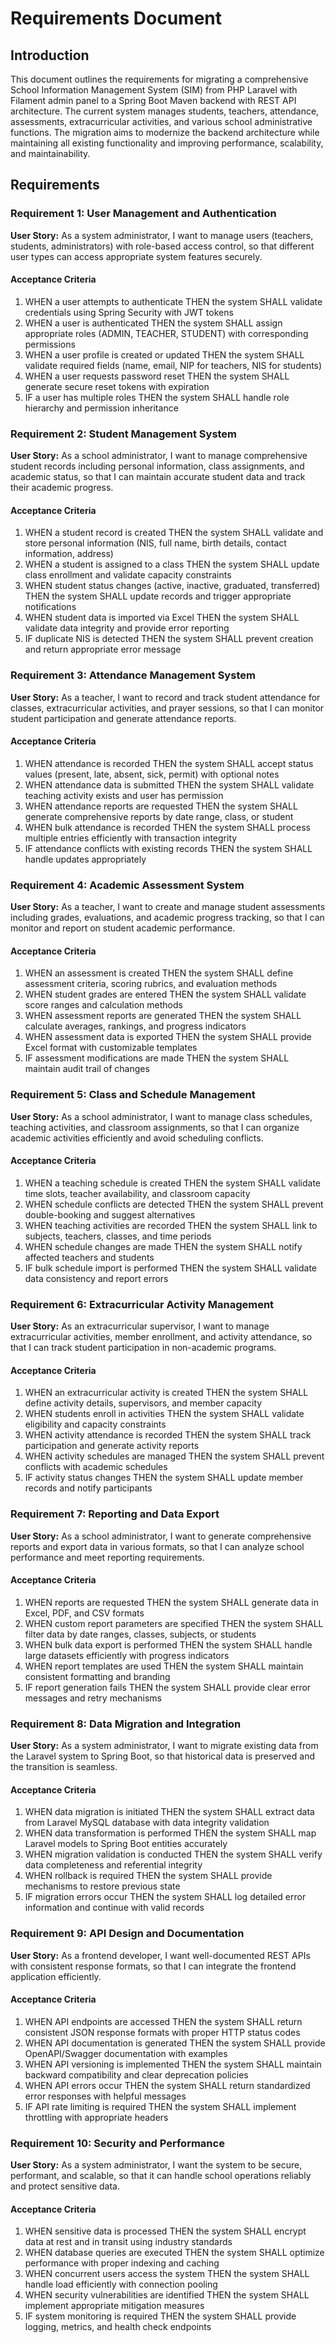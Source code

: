 # Requirements Document

## Introduction

This document outlines the requirements for migrating a comprehensive School Information Management System (SIM) from PHP Laravel with Filament admin panel to a Spring Boot Maven backend with REST API architecture. The current system manages students, teachers, attendance, assessments, extracurricular activities, and various school administrative functions. The migration aims to modernize the backend architecture while maintaining all existing functionality and improving performance, scalability, and maintainability.

## Requirements

### Requirement 1: User Management and Authentication

**User Story:** As a system administrator, I want to manage users (teachers, students, administrators) with role-based access control, so that different user types can access appropriate system features securely.

#### Acceptance Criteria

1. WHEN a user attempts to authenticate THEN the system SHALL validate credentials using Spring Security with JWT tokens
2. WHEN a user is authenticated THEN the system SHALL assign appropriate roles (ADMIN, TEACHER, STUDENT) with corresponding permissions
3. WHEN a user profile is created or updated THEN the system SHALL validate required fields (name, email, NIP for teachers, NIS for students)
4. WHEN a user requests password reset THEN the system SHALL generate secure reset tokens with expiration
5. IF a user has multiple roles THEN the system SHALL handle role hierarchy and permission inheritance

### Requirement 2: Student Management System

**User Story:** As a school administrator, I want to manage comprehensive student records including personal information, class assignments, and academic status, so that I can maintain accurate student data and track their academic progress.

#### Acceptance Criteria

1. WHEN a student record is created THEN the system SHALL validate and store personal information (NIS, full name, birth details, contact information, address)
2. WHEN a student is assigned to a class THEN the system SHALL update class enrollment and validate capacity constraints
3. WHEN student status changes (active, inactive, graduated, transferred) THEN the system SHALL update records and trigger appropriate notifications
4. WHEN student data is imported via Excel THEN the system SHALL validate data integrity and provide error reporting
5. IF duplicate NIS is detected THEN the system SHALL prevent creation and return appropriate error message

### Requirement 3: Attendance Management System

**User Story:** As a teacher, I want to record and track student attendance for classes, extracurricular activities, and prayer sessions, so that I can monitor student participation and generate attendance reports.

#### Acceptance Criteria

1. WHEN attendance is recorded THEN the system SHALL accept status values (present, late, absent, sick, permit) with optional notes
2. WHEN attendance data is submitted THEN the system SHALL validate teaching activity exists and user has permission
3. WHEN attendance reports are requested THEN the system SHALL generate comprehensive reports by date range, class, or student
4. WHEN bulk attendance is recorded THEN the system SHALL process multiple entries efficiently with transaction integrity
5. IF attendance conflicts with existing records THEN the system SHALL handle updates appropriately

### Requirement 4: Academic Assessment System

**User Story:** As a teacher, I want to create and manage student assessments including grades, evaluations, and academic progress tracking, so that I can monitor and report on student academic performance.

#### Acceptance Criteria

1. WHEN an assessment is created THEN the system SHALL define assessment criteria, scoring rubrics, and evaluation methods
2. WHEN student grades are entered THEN the system SHALL validate score ranges and calculation methods
3. WHEN assessment reports are generated THEN the system SHALL calculate averages, rankings, and progress indicators
4. WHEN assessment data is exported THEN the system SHALL provide Excel format with customizable templates
5. IF assessment modifications are made THEN the system SHALL maintain audit trail of changes

### Requirement 5: Class and Schedule Management

**User Story:** As a school administrator, I want to manage class schedules, teaching activities, and classroom assignments, so that I can organize academic activities efficiently and avoid scheduling conflicts.

#### Acceptance Criteria

1. WHEN a teaching schedule is created THEN the system SHALL validate time slots, teacher availability, and classroom capacity
2. WHEN schedule conflicts are detected THEN the system SHALL prevent double-booking and suggest alternatives
3. WHEN teaching activities are recorded THEN the system SHALL link to subjects, teachers, classes, and time periods
4. WHEN schedule changes are made THEN the system SHALL notify affected teachers and students
5. IF bulk schedule import is performed THEN the system SHALL validate data consistency and report errors

### Requirement 6: Extracurricular Activity Management

**User Story:** As an extracurricular supervisor, I want to manage extracurricular activities, member enrollment, and activity attendance, so that I can track student participation in non-academic programs.

#### Acceptance Criteria

1. WHEN an extracurricular activity is created THEN the system SHALL define activity details, supervisors, and member capacity
2. WHEN students enroll in activities THEN the system SHALL validate eligibility and capacity constraints
3. WHEN activity attendance is recorded THEN the system SHALL track participation and generate activity reports
4. WHEN activity schedules are managed THEN the system SHALL prevent conflicts with academic schedules
5. IF activity status changes THEN the system SHALL update member records and notify participants

### Requirement 7: Reporting and Data Export

**User Story:** As a school administrator, I want to generate comprehensive reports and export data in various formats, so that I can analyze school performance and meet reporting requirements.

#### Acceptance Criteria

1. WHEN reports are requested THEN the system SHALL generate data in Excel, PDF, and CSV formats
2. WHEN custom report parameters are specified THEN the system SHALL filter data by date ranges, classes, subjects, or students
3. WHEN bulk data export is performed THEN the system SHALL handle large datasets efficiently with progress indicators
4. WHEN report templates are used THEN the system SHALL maintain consistent formatting and branding
5. IF report generation fails THEN the system SHALL provide clear error messages and retry mechanisms

### Requirement 8: Data Migration and Integration

**User Story:** As a system administrator, I want to migrate existing data from the Laravel system to Spring Boot, so that historical data is preserved and the transition is seamless.

#### Acceptance Criteria

1. WHEN data migration is initiated THEN the system SHALL extract data from Laravel MySQL database with data integrity validation
2. WHEN data transformation is performed THEN the system SHALL map Laravel models to Spring Boot entities accurately
3. WHEN migration validation is conducted THEN the system SHALL verify data completeness and referential integrity
4. WHEN rollback is required THEN the system SHALL provide mechanisms to restore previous state
5. IF migration errors occur THEN the system SHALL log detailed error information and continue with valid records

### Requirement 9: API Design and Documentation

**User Story:** As a frontend developer, I want well-documented REST APIs with consistent response formats, so that I can integrate the frontend application efficiently.

#### Acceptance Criteria

1. WHEN API endpoints are accessed THEN the system SHALL return consistent JSON response formats with proper HTTP status codes
2. WHEN API documentation is generated THEN the system SHALL provide OpenAPI/Swagger documentation with examples
3. WHEN API versioning is implemented THEN the system SHALL maintain backward compatibility and clear deprecation policies
4. WHEN API errors occur THEN the system SHALL return standardized error responses with helpful messages
5. IF API rate limiting is required THEN the system SHALL implement throttling with appropriate headers

### Requirement 10: Security and Performance

**User Story:** As a system administrator, I want the system to be secure, performant, and scalable, so that it can handle school operations reliably and protect sensitive data.

#### Acceptance Criteria

1. WHEN sensitive data is processed THEN the system SHALL encrypt data at rest and in transit using industry standards
2. WHEN database queries are executed THEN the system SHALL optimize performance with proper indexing and caching
3. WHEN concurrent users access the system THEN the system SHALL handle load efficiently with connection pooling
4. WHEN security vulnerabilities are identified THEN the system SHALL implement appropriate mitigation measures
5. IF system monitoring is required THEN the system SHALL provide logging, metrics, and health check endpoints